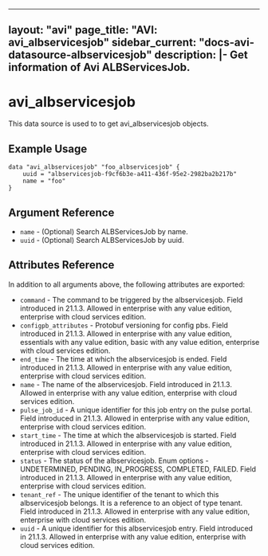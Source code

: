 <!--
    Copyright 2021 VMware, Inc.
    SPDX-License-Identifier: Mozilla Public License 2.0
-->
---
layout: "avi"
page_title: "AVI: avi_albservicesjob"
sidebar_current: "docs-avi-datasource-albservicesjob"
description: |-
  Get information of Avi ALBServicesJob.
---

# avi_albservicesjob

This data source is used to to get avi_albservicesjob objects.

## Example Usage

```hcl
data "avi_albservicesjob" "foo_albservicesjob" {
    uuid = "albservicesjob-f9cf6b3e-a411-436f-95e2-2982ba2b217b"
    name = "foo"
}
```

## Argument Reference

* `name` - (Optional) Search ALBServicesJob by name.
* `uuid` - (Optional) Search ALBServicesJob by uuid.

## Attributes Reference

In addition to all arguments above, the following attributes are exported:

* `command` - The command to be triggered by the albservicesjob. Field introduced in 21.1.3. Allowed in enterprise with any value edition, enterprise with cloud services edition.
* `configpb_attributes` - Protobuf versioning for config pbs. Field introduced in 21.1.3. Allowed in enterprise with any value edition, essentials with any value edition, basic with any value edition, enterprise with cloud services edition.
* `end_time` - The time at which the albservicesjob is ended. Field introduced in 21.1.3. Allowed in enterprise with any value edition, enterprise with cloud services edition.
* `name` - The name of the albservicesjob. Field introduced in 21.1.3. Allowed in enterprise with any value edition, enterprise with cloud services edition.
* `pulse_job_id` - A unique identifier for this job entry on the pulse portal. Field introduced in 21.1.3. Allowed in enterprise with any value edition, enterprise with cloud services edition.
* `start_time` - The time at which the albservicesjob is started. Field introduced in 21.1.3. Allowed in enterprise with any value edition, enterprise with cloud services edition.
* `status` - The status of the albservicesjob. Enum options - UNDETERMINED, PENDING, IN_PROGRESS, COMPLETED, FAILED. Field introduced in 21.1.3. Allowed in enterprise with any value edition, enterprise with cloud services edition.
* `tenant_ref` - The unique identifier of the tenant to which this albservicesjob belongs. It is a reference to an object of type tenant. Field introduced in 21.1.3. Allowed in enterprise with any value edition, enterprise with cloud services edition.
* `uuid` - A unique identifier for this albservicesjob entry. Field introduced in 21.1.3. Allowed in enterprise with any value edition, enterprise with cloud services edition.

